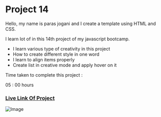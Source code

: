 # Project 14
Hello, my name is paras jogani and I create a template using HTML and CSS.

I learn lot of in this 14th project of my javascript bootcamp. 

- I learn various type of creativity in this project
- How to create different style in one word
- I learn to align items properly
- Create list in creative mode and apply hover on it

Time taken to complete this project :

05 : 00 hours

### [Live Link Of Project](https://html-css-proj14.netlify.app)
![Image](https://img.shields.io/badge/HTML-CSS-green)